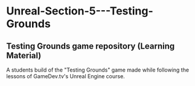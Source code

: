 Unreal-Section-5---Testing-Grounds
==================================

Testing Grounds game repository (Learning Material)
---------------------------------------------------

A students build of the "Testing Grounds" game made while following the lessons of GameDev.tv's Unreal Engine course.
